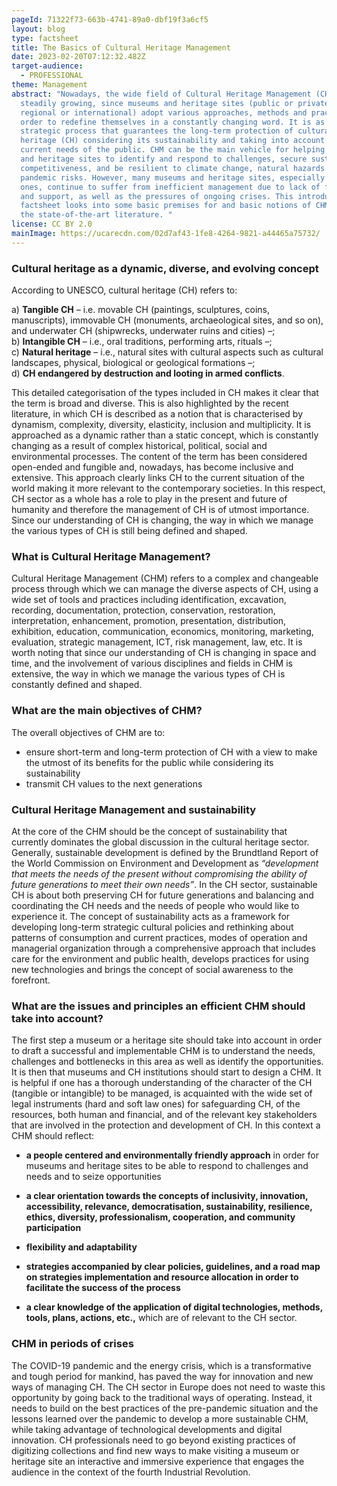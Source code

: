 ```yaml
---
pageId: 71322f73-663b-4741-89a0-dbf19f3a6cf5
layout: blog
type: factsheet
title: The Basics of Cultural Heritage Management
date: 2023-02-20T07:12:32.482Z
target-audience:
  - PROFESSIONAL
theme: Management
abstract: "Nowadays, the wide field of Cultural Heritage Management (CHM) is
  steadily growing, since museums and heritage sites (public or private, local,
  regional or international) adopt various approaches, methods and practices in
  order to redefine themselves in a constantly changing word. It is as a
  strategic process that guarantees the long-term protection of cultural
  heritage (CH) considering its sustainability and taking into account the
  current needs of the public. CHM can be the main vehicle for helping museums
  and heritage sites to identify and respond to challenges, secure sustainable
  competitiveness, and be resilient to climate change, natural hazards and
  pandemic risks. However, many museums and heritage sites, especially smaller
  ones, continue to suffer from inefficient management due to lack of funding
  and support, as well as the pressures of ongoing crises. This introductory
  factsheet looks into some basic premises for and basic notions of CHM based on
  the state-of-the-art literature. "
license: CC BY 2.0
mainImage: https://ucarecdn.com/02d7af43-1fe8-4264-9821-a44465a75732/
---
```

### Cultural heritage as a dynamic, diverse, and evolving concept

According to UNESCO, cultural heritage (CH) refers to: <br/>

a) **Tangible CH** – i.e. movable CH (paintings, sculptures, coins, manuscripts), immovable CH (monuments, archaeological sites, and so on), and underwater CH (shipwrecks, underwater ruins and cities) –; <br/>
b) **Intangible CH** – i.e., oral traditions, performing arts, rituals –; <br/>
c) **Natural heritage** – i.e., natural sites with cultural aspects such as cultural landscapes, physical, biological or geological formations –; <br/>
d) **CH endangered by destruction and looting in armed conflicts**. 

This detailed categorisation of the types included in CH makes it clear that the term is broad and diverse. This is also highlighted by the recent literature, in which CH is described as a notion that is characterised by dynamism, complexity, diversity, elasticity, inclusion and multiplicity. It is approached as a dynamic rather than a static concept, which is constantly changing as a result of complex historical, political, social and environmental processes. The content of the term has been considered open-ended and fungible and, nowadays, has become inclusive and extensive. This approach clearly links CH to the current situation of the world making it more relevant to the contemporary societies. In this respect, CH sector as a whole has a role to play in the present and future of humanity and therefore the management of CH is of utmost importance. Since our understanding of CH is changing, the way in which we manage the various types of CH is still being defined and shaped.

### What is Cultural Heritage Management?

Cultural Heritage Management (CHM) refers to a complex and changeable process through which we can manage the diverse aspects of CH, using a wide set of tools and practices including identification, excavation, recording, documentation, protection, conservation, restoration, interpretation, enhancement, promotion, presentation, distribution, exhibition, education, communication, economics, monitoring, marketing, evaluation, strategic management, ICT, risk management, law, etc. It is worth noting that since our understanding of CH is changing in space and time, and the involvement of various disciplines and fields in CHM is extensive, the way in which we manage the various types of CH is constantly defined and shaped.

### What are the main objectives of CHM?

The overall objectives of CHM are to: <br/>

* ensure short-term and long-term protection of CH with a view to make the utmost of its benefits for the public while considering its sustainability
* transmit CH values to the next generations

### Cultural Heritage Management and sustainability

At the core of the CHM should be the concept of sustainability that currently dominates the global discussion in the cultural heritage sector. Generally, sustainable development is defined by the Brundtland Report of the World Commission on Environment and Development as *“development that meets the needs of the present without compromising the ability of future generations to meet their own needs”*. In the CH sector, sustainable CH is about both preserving CH for future generations and balancing and coordinating the CH needs and the needs of people who would like to experience it. The concept of sustainability acts as a framework for developing long-term strategic cultural policies and rethinking about patterns of consumption and current practices, modes of operation and managerial organization through a comprehensive approach that includes care for the environment and public health, develops practices for using new technologies and brings the concept of social awareness to the forefront.

### What are the issues and principles an efficient CHM should take into account?

The first step a museum or a heritage site should take into account in order to draft a successful and implementable CHM is to understand the needs, challenges and bottlenecks in this area as well as identify the opportunities. It is then that museums and CH institutions should start to design a CHM. It is helpful if one has a thorough understanding of the character of the CH (tangible or intangible) to be managed, is acquainted with the wide set of legal instruments (hard and soft law ones) for safeguarding CH, of the resources, both human and financial, and of the relevant key stakeholders that are involved in the protection and development of CH. In this context a CHM should reflect:

* **a people centered and environmentally friendly approach** in order for museums and heritage sites to be able to respond to challenges and needs and to seize opportunities

* **a clear orientation towards the concepts of inclusivity, innovation, accessibility, relevance, democratisation, sustainability, resilience, ethics, diversity, professionalism, cooperation, and community participation**

* **flexibility and adaptability**

* **strategies accompanied by clear policies, guidelines, and a road map on strategies implementation and resource allocation in order to facilitate the success of the process** 

* **a clear knowledge of the application of digital technologies, methods, tools, plans, actions, etc.,** which are of relevant to the CH sector.

### CHM in periods of crises
The COVID-19 pandemic and the energy crisis, which is a transformative and tough period for mankind, has paved the way for innovation and new ways of managing CH. The CH sector in Europe does not need to waste this opportunity by going back to the traditional ways of operating. Instead, it needs to build on the best practices of the pre-pandemic situation and the lessons learned over the pandemic to develop a more sustainable CHM, while taking advantage of technological developments and digital innovation. CH professionals need to go beyond existing practices of digitizing collections and find new ways to make visiting a museum or heritage site an interactive and immersive experience that engages the audience in the context of the fourth Industrial Revolution.